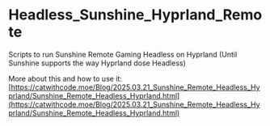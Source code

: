 # Headless_Sunshine_Hyprland_Remote
Scripts to run Sunshine Remote Gaming Headless on Hyprland (Until Sunshine supports the way Hyprland dose Headless)

More about this and how to use it:
[https://catwithcode.moe/Blog/2025.03.21_Sunshine_Remote_Headless_Hyprland/Sunshine_Remote_Headless_Hyprland.html](https://catwithcode.moe/Blog/2025.03.21_Sunshine_Remote_Headless_Hyprland/Sunshine_Remote_Headless_Hyprland.html)
